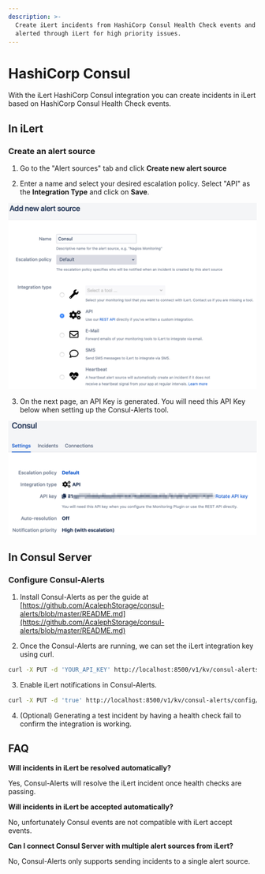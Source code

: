 ```yaml
---
description: >-
  Create iLert incidents from HashiCorp Consul Health Check events and get
  alerted through iLert for high priority issues.
---
```


# HashiCorp Consul

With the iLert HashiCorp Consul integration you can create incidents in iLert based on HashiCorp Consul Health Check events.

## In iLert <a id="in-ilert"></a>

### Create an alert source <a id="create-alert-source"></a>

1. Go to the "Alert sources" tab and click **Create new alert source**

2. Enter a name and select your desired escalation policy. Select "API" as the **Integration Type** and click on **Save**.

![](../.gitbook/assets/ilert%20%2815%29.png)

3. On the next page, an API Key is generated. You will need this API Key below when setting up the Consul-Alerts tool.

![](../.gitbook/assets/ilert%20%2814%29.png)

## In Consul Server <a id="in-topdesk"></a>

### Configure Consul-Alerts

1. Install Consul-Alerts as per the guide at [https://github.com/AcalephStorage/consul-alerts/blob/master/README.md](https://github.com/AcalephStorage/consul-alerts/blob/master/README.md)

2. Once the Consul-Alerts are running, we can set the iLert integration key using curl.

```bash
curl -X PUT -d 'YOUR_API_KEY' http://localhost:8500/v1/kv/consul-alerts/config/notifiers/ilert/api-key
```

3. Enable iLert notifications in Consul-Alerts.

```bash
curl -X PUT -d 'true' http://localhost:8500/v1/kv/consul-alerts/config/notifiers/ilert/enabled
```

4.  \(Optional\) Generating a test incident by having a health check fail to confirm the integration is working.

## FAQ <a id="faq"></a>

**Will incidents in iLert be resolved automatically?**

Yes, Consul-Alerts will resolve the iLert incident once health checks are passing.

**Will incidents in iLert be accepted automatically?**

No, unfortunately Consul events are not compatible with iLert accept events.

**Can I connect Consul Server with multiple alert sources from iLert?**

No, Consul-Alerts only supports sending incidents to a single alert source.

